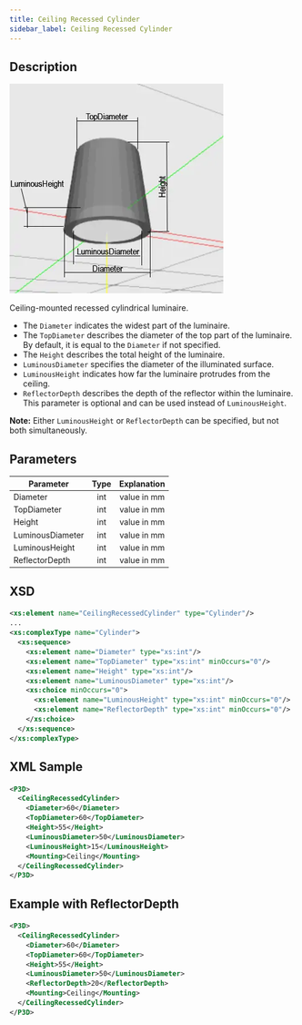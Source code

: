 ```yaml
---
title: Ceiling Recessed Cylinder
sidebar_label: Ceiling Recessed Cylinder
---
```


## Description

![Ceiling Recessed Cylinder](/img/docs/geometry/parametric/recessed-round.webp)

Ceiling-mounted recessed cylindrical luminaire.

- The `Diameter` indicates the widest part of the luminaire.
- The `TopDiameter` describes the diameter of the top part of the luminaire. By default, it is equal to the `Diameter` if not specified.
- The `Height` describes the total height of the luminaire.
- `LuminousDiameter` specifies the diameter of the illuminated surface.
- `LuminousHeight` indicates how far the luminaire protrudes from the ceiling.
- `ReflectorDepth` describes the depth of the reflector within the luminaire. This parameter is optional and can be used instead of `LuminousHeight`.

**Note:** Either `LuminousHeight` or `ReflectorDepth` can be specified, but not both simultaneously.

## Parameters

| Parameter        | Type |       Explanation        |
| ---------------- | :--: | :----------------------: |
| Diameter         | int  |       value in mm        |
| TopDiameter      | int  |       value in mm        |
| Height           | int  |       value in mm        |
| LuminousDiameter | int  |       value in mm        |
| LuminousHeight   | int  |       value in mm        |
| ReflectorDepth   | int  |       value in mm        |

## XSD

```xml
<xs:element name="CeilingRecessedCylinder" type="Cylinder"/>
...
<xs:complexType name="Cylinder">
  <xs:sequence>
    <xs:element name="Diameter" type="xs:int"/>
    <xs:element name="TopDiameter" type="xs:int" minOccurs="0"/>
    <xs:element name="Height" type="xs:int"/>
    <xs:element name="LuminousDiameter" type="xs:int"/>
    <xs:choice minOccurs="0">
      <xs:element name="LuminousHeight" type="xs:int" minOccurs="0"/>
      <xs:element name="ReflectorDepth" type="xs:int" minOccurs="0"/>
    </xs:choice>
  </xs:sequence>
</xs:complexType>
```

## XML Sample

```xml
<P3D>
  <CeilingRecessedCylinder>
    <Diameter>60</Diameter>
    <TopDiameter>60</TopDiameter>
    <Height>55</Height>
    <LuminousDiameter>50</LuminousDiameter>
    <LuminousHeight>15</LuminousHeight>
    <Mounting>Ceiling</Mounting>
  </CeilingRecessedCylinder>
</P3D>
```

## Example with ReflectorDepth

```xml
<P3D>
  <CeilingRecessedCylinder>
    <Diameter>60</Diameter>
    <TopDiameter>60</TopDiameter>
    <Height>55</Height>
    <LuminousDiameter>50</LuminousDiameter>
    <ReflectorDepth>20</ReflectorDepth>
    <Mounting>Ceiling</Mounting>
  </CeilingRecessedCylinder>
</P3D>
```
